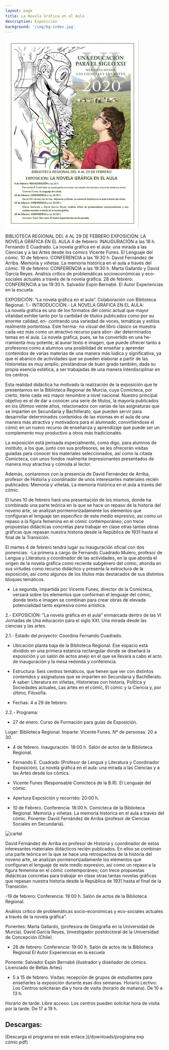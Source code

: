 ```yaml
---
layout: page
title: La Novela Gráfica en el Aula
description: Exposición
background: '/img/bg-index.jpg'
---
```


![cartel](/img/posts/cartelexposicion.png) 


BIBLIOTECA REGIONAL DEL 4 AL 29 DE FEBRERO
EXPOSICIÓN: LA NOVELA GRÁFICA EN EL AULA
4 de febrero: INAUGURACIÓN a las 18 h.
Fernando E Cuadrado. La novela gráfica en el aula: una mirada a las Ciencias y a las Artes desde los cómics
Vicente Funes. El Lenguaje del cómic.
10 de febrero. CONFERENCIA a las 19:30 h.
David Fernández de Arriba. Memoria y viñetas. La memoria histórica en el aula a través del cómic.
19 de febrero: CONFERENCIA a las 19:30 h.
Marta Gallardo y David García Reyes. Análisis crítico de problemáticas socioeconómicas y eco- sociales actuales a través de la novela gráfica.
28 de febrero: CONFERENCIA a las 19:30 h.
Salvador Espín Bernabé. El Autor Experiencias en la escuela.
 

EXPOSICIÓN: “La novela gráfica en el aula”. Colaboración con Biblioteca Regional.
1.- INTRODUCCIÓN.- LA NOVELA GRÁFICA EN EL AULA:	
La novela gráfica es uno de los formatos del cómic actual que mayor vitalidad exhibe tanto por la cantidad de títulos publicados como por su enorme calidad, en- contrando una variedad de voces, temáticas y estilos realmente portentosa. Este herma- no visual del libro clásico se muestra cada vez más como un atractivo recurso para abor- dar determinados temas en el aula. La novela gráfica, pues, se ha convertido en una he- rramienta muy potente, al aunar texto e imagen, que puede ofrecer tanto a profesores como a alumnos una posibilidad de enseñar y aprender contenidos de varias materias de una manera más lúdica y significativa, ya que el abanico de actividades que se pueden elaborar a partir de las historietas es muy amplio, prestándose de buen grado también, dada su propia esencia estética, a ser trabajadas de una manera interdisciplinar en los centros.

Esta realidad didáctica ha motivado la realización de la exposición que te presentamos en la Biblioteca Regional de Murcia, cuya Comícteca, por cierto, tiene cada vez mayor renombre a nivel nacional. Nuestro principal objetivo es el de dar a conocer una serie de títulos, la mayoría publicados en los últimos veinte años, relacionados con varias de las asignaturas que se imparten en Secundaria y Bachillerato, que pueden servir para desarrollar determinados contenidos de las mismas en el aula de una manera más atractiva y motivadora para el alumnado, convirtiéndose el cómic en un nuevo recurso de enseñanza y aprendizaje que puede ser un complemento muy productivo a otros más tradicionales.

La exposición está pensada especialmente, como digo, para alumnos de instituto, a los que, junto con sus profesores, se les ofrecerán visitas guiadas para conocer los materiales seleccionados, así como la citada Comicteca, con unos fondos realmente impresionantes presentados de manera muy atractiva y cómoda al lector.
 

Además, contaremos con la presencia de David Fernández de Arriba, profesor de Historia y coordinador de unos interesantes materiales recién publicados: Memoria y viñetas. La memoria histórica en el aula a través del cómic.

El lunes 10 de febrero hará una presentación de los mismos, donde ha combinado una parte teórica en la que se hace un repaso de la historia del noveno arte, se analizan pormenorizadamente los elementos que configuran el lenguaje tan especifico de este medio expresivo, así como un repaso a la figura femenina en el cómic contemporáneo; con trece propuestas didácticas concretas para trabajar en clase otras tantas obras gráficas que repasan nuestra historia desde la República de 1931 hasta el final de la Transición.

El martes 4 de febrero tendrá lugar su inauguración oficial con dos ponencias:
-La primera a cargo de Fernando Cuadrado Mulero, profesor de Lengua y Literatura y coordinador de las actividades, en la que aborda el origen de la novela gráfica como reciente subgénero del cómic, ahonda en sus virtudes como recurso didáctico y presenta la estructura de la exposición, así como algunos de los títulos más destacados de sus distintos bloques temáticos.

-	La segunda, impartida por Vicente Funes, director de la Comicteca, versará sobre los elementos que conforman el lenguaje del cómic, donde texto e imagen se combinan para crear obras de elevada potencialidad tanto expresiva como artística.



2.- EXPOSICIÓN: “La novela gráfica en el  aula”  enmarcada dentro de las VI Jornadas de Una educación para el siglo XXI. Una mirada desde las ciencias y las artes.


2.1.- Estado del proyecto: Coordina Fernando Cuadrado.
-	Ubicación planta baja de la Biblioteca Regional. Ese espacio está dividido en una primera estancia rectangular donde se diseñará la exposición y un salón de actos anejo en el que se llevará a cabo el acto de inauguración y la mesa redonda y conferencia.
 


-	Estructura: Seis centros temáticos, que tienen que ver con distintos contenidos y asignaturas que se imparten en Secundaria y Bachillerato. A saber: Literatura en viñetas, Historietas con historia, Política y Sociedades actuales, Las artes en el cómic, El cómic y la Ciencia y, por último, Filosofía.


-	Fechas: 4 a 29 de febrero.


2.2.- Programa:

-	27 de enero. Curso de Formación para guías de Exposición.

Lugar: Biblioteca Regional. Imparte: Vicente Funes. Nº de personas: 20 a 30.

-	4 de febrero. Inauguración. 18:00 h. Salón de actos de la Biblioteca Regional.

-	Fernando E. Cuadrado (Profesor de Lengua y Literatura y Coordinador Exposición).
La novela gráfica en el aula: una mirada a las Ciencias y a las Artes desde los cómics.
-	Vicente Funes (Responsable Comicteca de la B.R). El Lenguaje del cómic.

-	Apertura Exposición y recorrido:	20:00 h.


- 10 de Febrero. Conferencia: 18:00 h. Comicteca de la Biblioteca Regional. Memoria y viñetas. La memoria histórica en el aula a través del cómic.
Ponente: David Fernández de Arriba (profesor de Ciencias Sociales en Secundaria).  

![cartel](/img/posts/cartelmemoriaviñetas.jpg)

David Fernández de Arriba es profesor de Historia y coordinador de estos interesantes materiales didácticos recién publicados. En ellos se combinan una parte teórica en la que se hace una retrospectiva de la historia del noveno arte, se analizan pormenorizadamente los elementos que configuran el lenguaje de este medio expresivo, así como un repaso a la figura femenina en el cómic contemporáneo; con trece propuestas didácticas concretas para trabajar en clase otras tantas novelas gráficas que repasan nuestra historia desde la República de 1931 hasta el final de la Transición.
 


-19 de febrero: Conferencia: 19:00 h. Salón de actos de la Biblioteca Regional.

Análisis crítico de problemáticas socio-económicas y eco-sociales actuales a través de la novela gráfica".

Ponentes:	Marta Gallardo,	(profesora de Geografía en la Universidad de Murcia).
David García Reyes,	(investigador postdoctoral de la Universidad de
Concepción (Chile).



-	28 de febrero: Conferencia: 19:00 h. Salón de actos de la Biblioteca Regional  El Autor Experiencias en la escuela

Ponente: Salvador Espín Bernabé	(ilustrador y diseñador de cómics. Licenciado de Bellas
Artes)



-	5 a 15 de febrero. Visitas: recepción de grupos de estudiantes para enseñarles la exposición durante esas dos semanas.
Horario Lectivo: Los Centros solicitaran día y hora de visita (horario de mañana).
De 10 a 13 h.

Horario de tarde: Libre acceso. Los centros pueden solicitar hora de visita por la tarde. De 17 a 19 h.

## Descargas:

[Descarga el programa en este enlace.](/downloads/programa exp cómic.pdf)  
